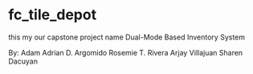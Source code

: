 ﻿# fc_tile_depot

 this my our capstone project name Dual-Mode Based Inventory System

  By: Adam Adrian D. Argomido
      Rosemie T. Rivera
      Arjay Villajuan
      Sharen Dacuyan

